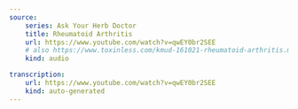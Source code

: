 ```yaml
---
source:
    series: Ask Your Herb Doctor
    title: Rheumatoid Arthritis
    url: https://www.youtube.com/watch?v=qwEY0br2SEE
    # also https://www.toxinless.com/kmud-161021-rheumatoid-arthritis.mp3
    kind: audio

transcription:
    url: https://www.youtube.com/watch?v=qwEY0br2SEE
    kind: auto-generated
---
```

